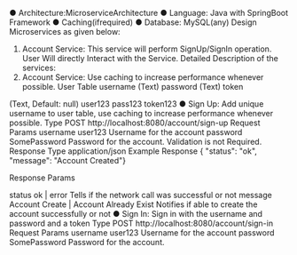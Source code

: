 ● Architecture​:MicroserviceArchitecture
● Language:​ Java with SpringBoot Framework
● Caching​(ifrequired)
● Database​: MySQL(any)
Design Microservices as given below:
1. Account Service:​ This service will perform SignUp/SignIn operation.
User Will directly Interact with the Service.
Detailed Description of the services:
1. Account Service:​ Use caching to increase performance whenever possible.
User Table
username (Text) password (Text) token

(Text, Default: null)
user123 pass123 token123
● Sign Up:​ Add unique username to user table, use caching to increase performance whenever possible​.
Type​ POST
http://localhost:8080/account/sign-up
Request Params
username user123
Username for the account
password SomePassword
Password for the account. Validation is not Required.
Response Type
application/json
Example Response
{
​&quot;status&quot;​: ​&quot;ok&quot;,​
​&quot;message&quot;​: ​&quot;Account Created&quot;}

Response Params

status ok | error
Tells if the network call was successful or not
message Account Create | Account Already Exist
Notifies if able to create the account successfully or not
● Sign In:​ Sign in with the username and password and a token
Type​ POST
http://localhost:8080/account/sign-in
Request Params
username user123
Username for the account
password SomePassword
Password for the account.

